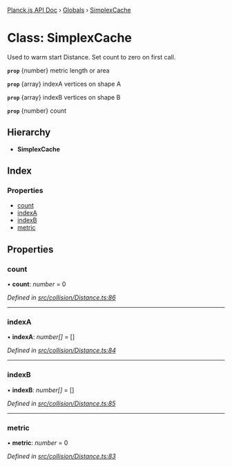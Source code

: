 [Planck.js API Doc](../README.md) › [Globals](../globals.md) › [SimplexCache](simplexcache.md)

# Class: SimplexCache

Used to warm start Distance. Set count to zero on first call.

**`prop`** {number} metric length or area

**`prop`** {array} indexA vertices on shape A

**`prop`** {array} indexB vertices on shape B

**`prop`** {number} count

## Hierarchy

* **SimplexCache**

## Index

### Properties

* [count](simplexcache.md#count)
* [indexA](simplexcache.md#indexa)
* [indexB](simplexcache.md#indexb)
* [metric](simplexcache.md#metric)

## Properties

###  count

• **count**: *number* = 0

*Defined in [src/collision/Distance.ts:86](https://github.com/shakiba/planck.js/blob/1523746/src/collision/Distance.ts#L86)*

___

###  indexA

• **indexA**: *number[]* = []

*Defined in [src/collision/Distance.ts:84](https://github.com/shakiba/planck.js/blob/1523746/src/collision/Distance.ts#L84)*

___

###  indexB

• **indexB**: *number[]* = []

*Defined in [src/collision/Distance.ts:85](https://github.com/shakiba/planck.js/blob/1523746/src/collision/Distance.ts#L85)*

___

###  metric

• **metric**: *number* = 0

*Defined in [src/collision/Distance.ts:83](https://github.com/shakiba/planck.js/blob/1523746/src/collision/Distance.ts#L83)*
